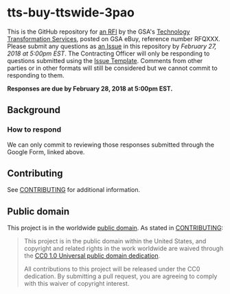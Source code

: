 # tts-buy-ttswide-3pao
 	 
This is the GitHub repository for [an RFI](https://docs.google.com/forms/d/e/1FAIpQLScIa_JNnQnq7BAnaRizf10XxY3yEiDPkAc_4PCUnLINm5fTRg/viewform?usp=sf_link) by the GSA's [Technology Transformation Services](https://www.gsa.gov/about-us/organization/federal-acquisition-service/technology-transformation-services), posted on GSA eBuy, reference number RFQXXX. Please submit any questions as [an Issue](https://github.com/18F/tts-buy-ttswide-3pao/issues) in this repository by *February 27, 2018 at 5:00pm EST*. The Contracting Officer will only be responding to questions submitted using the [Issue Template](ISSUE_TEMPLATE.md). Comments from other parties or in other formats will still be considered but we cannot commit to responding to them.

**Responses are due by February 28, 2018 at 5:00pm EST.**

## Background



### How to respond

We can only commit to reviewing those responses submitted through the Google Form, linked above.

## Contributing

See [CONTRIBUTING](CONTRIBUTING.md) for additional information.

## Public domain

This project is in the worldwide [public domain](LICENSE.md). As stated in [CONTRIBUTING](CONTRIBUTING.md):

> This project is in the public domain within the United States, and copyright and related rights in the work worldwide are waived through the [CC0 1.0 Universal public domain dedication](https://creativecommons.org/publicdomain/zero/1.0/).
>
> All contributions to this project will be released under the CC0 dedication. By submitting a pull request, you are agreeing to comply with this waiver of copyright interest.
